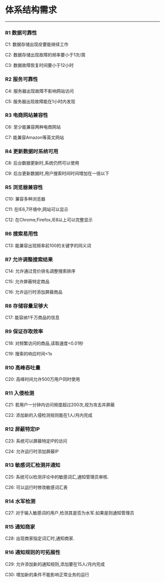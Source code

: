 # 体系结构需求

---


### R1 数据可靠性

C1: 数据存储出现㽴要能继续工作

C2: 数据存储出现故障的频率要小于1次/周

C3: 数据故障恢复时间要小于12小时

### R2 服务可靠性

C4: 服务器出现故障不影响网站访问

C5: 服务器出现故障能在1小时内发现

### R3 电商网站兼容性

C6: 至少能兼容两种电商网站

C7: 能兼容Amazon等英文网站

### R4 更新数据时系统可用

C8: 后台数据更新时,系统仍然可以使用

C9: 后台更新数据时,用户搜索时间时间增加在一倍以下

### R5 浏览器兼容性

C10: 兼容多种浏览器 

C11: 在IE6,7环境中,网站可以显示

C12: 在Chrome,Firefox,IE8以上可以完整显示

### R6 搜索易用性

C13: 能兼容出现频率前100的关键字的同义词

### R7 允许调整搜索结果

C14: 允许通过竞价排名调整搜索排序

C15: 允许屏蔽特定商品

C16: 允许运行时添加屏蔽商品

### R8 存储容量足够大

C17: 能容纳1千万商品的信息

### R9 保证存取效率

C18: 对频繁访问的商品,读取速度<0.01秒

C19: 搜索的响应时间<1s

### R10 高峰吞吐量

C20: 高峰时间允许500万用户同时使用

### R11 入侵检测

C21: 若用户一分钟内访问频度超过200次,视为攻击并屏蔽

C22: 添加新的入侵检测规则能在1人/月内完成

### R12 屏蔽特定IP

C23: 系统可以屏蔽特定IP的访问

C24: 允许运行时添加屏蔽IP

### R13 敏感词汇检测并通知

C25: 系统可以检测评论中的敏感词汇,通知管理员审核.

C26: 可以运行时修改敏感词汇表

### R14 水军检测

C27: 对于输入敏感词的用户,检测其是否为水军.如果是则通知管理员

### R15 通知商家

C28: 出现商家指定词汇时,通知商家.

### R16 通知规则的可拓展性

C29: 允许添加新的通知规则,添加要在15人/月内完成

C30: 增加新的条件不能影响正常业务的运行